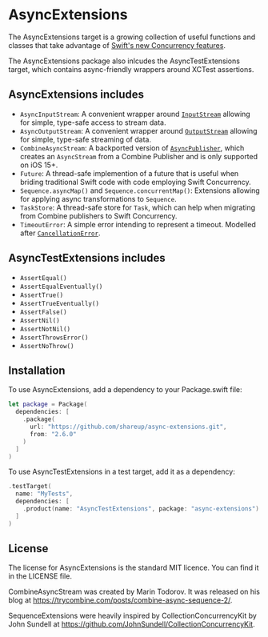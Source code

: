 # AsyncExtensions

The AsyncExtensions target is a growing collection of useful functions and classes that take advantage of [Swift's new Concurrency features](https://developer.apple.com/documentation/swift/swift_standard_library/concurrency).

The AsyncExtensions package also inlcudes the AsyncTestExtensions target, which contains async-friendly wrappers around XCTest assertions.

## AsyncExtensions includes

- `AsyncInputStream`: A convenient wrapper around [`InputStream`](https://developer.apple.com/documentation/foundation/inputstream) allowing for simple, type-safe access to stream data.
- `AsyncOutputStream`: A convenient wrapper around [`OutputStream`](https://developer.apple.com/documentation/foundation/outputstream) allowing for simple, type-safe streaming of data.
- `CombineAsyncStream`: A backported version of [`AsyncPublisher`](https://developer.apple.com/documentation/combine/asyncpublisher), which creates an `AsyncStream` from a Combine Publisher and is only supported on iOS 15+.
- `Future`: A thread-safe implemention of a future that is useful when briding traditional Swift code with code employing Swift Concurrency.
- `Sequence.asyncMap()` and `Sequence.concurrentMap()`: Extensions allowing for applying async transformations to `Sequence`.
- `TaskStore`: A thread-safe store for `Task`, which can help when migrating from Combine publishers to Swift Concurrency.
- `TimeoutError`: A simple error intending to represent a timeout. Modelled after [`CancellationError`](https://developer.apple.com/documentation/swift/cancellationerror).

## AsyncTestExtensions includes

- `AssertEqual()`
- `AssertEqualEventually()`
- `AssertTrue()`
- `AssertTrueEventually()`
- `AssertFalse()`
- `AssertNil()`
- `AssertNotNil()`
- `AssertThrowsError()`
- `AssertNoThrow()`

## Installation

To use AsyncExtensions, add a dependency to your Package.swift file:

```swift
let package = Package(
  dependencies: [
    .package(
      url: "https://github.com/shareup/async-extensions.git",
      from: "2.6.0"
    )
  ]
)
```

To use AsyncTestExtensions in a test target, add it as a dependency:

```swift
.testTarget(
  name: "MyTests",
  dependencies: [
    .product(name: "AsyncTestExtensions", package: "async-extensions")
  ]
)
```

## License

The license for AsyncExtensions is the standard MIT licence. You can find it in the LICENSE file.

CombineAsyncStream was created by Marin Todorov. It was released on his blog at https://trycombine.com/posts/combine-async-sequence-2/.

SequenceExtensions were heavily inspired by CollectionConcurrencyKit by John Sundell at https://github.com/JohnSundell/CollectionConcurrencyKit.
